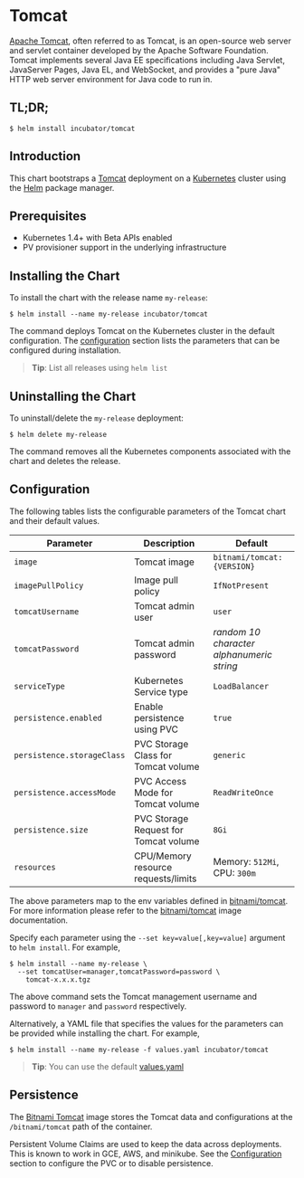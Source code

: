 # Tomcat

[Apache Tomcat](http://tomcat.apache.org/), often referred to as Tomcat, is an open-source web server and servlet container developed by the Apache Software Foundation. Tomcat implements several Java EE specifications including Java Servlet, JavaServer Pages, Java EL, and WebSocket, and provides a "pure Java" HTTP web server environment for Java code to run in.

## TL;DR;

```console
$ helm install incubator/tomcat
```

## Introduction

This chart bootstraps a [Tomcat](https://github.com/bitnami/bitnami-docker-tomcat) deployment on a [Kubernetes](http://kubernetes.io) cluster using the [Helm](https://helm.sh) package manager.

## Prerequisites

- Kubernetes 1.4+ with Beta APIs enabled
- PV provisioner support in the underlying infrastructure

## Installing the Chart

To install the chart with the release name `my-release`:

```console
$ helm install --name my-release incubator/tomcat
```

The command deploys Tomcat on the Kubernetes cluster in the default configuration. The [configuration](#configuration) section lists the parameters that can be configured during installation.

> **Tip**: List all releases using `helm list`

## Uninstalling the Chart

To uninstall/delete the `my-release` deployment:

```console
$ helm delete my-release
```

The command removes all the Kubernetes components associated with the chart and deletes the release.

## Configuration

The following tables lists the configurable parameters of the Tomcat chart and their default values.

|         Parameter          |              Description              |                  Default                  |
|----------------------------|---------------------------------------|-------------------------------------------|
| `image`                    | Tomcat image                          | `bitnami/tomcat:{VERSION}`                |
| `imagePullPolicy`          | Image pull policy                     | `IfNotPresent`                            |
| `tomcatUsername`           | Tomcat admin user                     | `user`                                    |
| `tomcatPassword`           | Tomcat admin password                 | _random 10 character alphanumeric string_ |
| `serviceType`              | Kubernetes Service type               | `LoadBalancer`                            |
| `persistence.enabled`      | Enable persistence using PVC          | `true`                                    |
| `persistence.storageClass` | PVC Storage Class for Tomcat volume   | `generic`                                 |
| `persistence.accessMode`   | PVC Access Mode for Tomcat volume     | `ReadWriteOnce`                           |
| `persistence.size`         | PVC Storage Request for Tomcat volume | `8Gi`                                     |
| `resources`                | CPU/Memory resource requests/limits   | Memory: `512Mi`, CPU: `300m`              |

The above parameters map to the env variables defined in [bitnami/tomcat](http://github.com/bitnami/bitnami-docker-tomcat). For more information please refer to the [bitnami/tomcat](http://github.com/bitnami/bitnami-docker-tomcat) image documentation.

Specify each parameter using the `--set key=value[,key=value]` argument to `helm install`. For example,

```console
$ helm install --name my-release \
  --set tomcatUser=manager,tomcatPassword=password \
    tomcat-x.x.x.tgz
```

The above command sets the Tomcat management username and password to `manager` and `password` respectively.

Alternatively, a YAML file that specifies the values for the parameters can be provided while installing the chart. For example,

```console
$ helm install --name my-release -f values.yaml incubator/tomcat
```

> **Tip**: You can use the default [values.yaml](values.yaml)

## Persistence

The [Bitnami Tomcat](https://github.com/bitnami/bitnami-docker-tomcat) image stores the Tomcat data and configurations at the `/bitnami/tomcat` path of the container.

Persistent Volume Claims are used to keep the data across deployments. This is known to work in GCE, AWS, and minikube.
See the [Configuration](#configuration) section to configure the PVC or to disable persistence.

